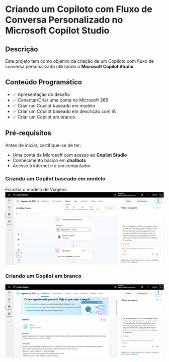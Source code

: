 # Criando um Copiloto com Fluxo de Conversa Personalizado no Microsoft Copilot Studio

## Descrição
Este projeto tem como objetivo da criação de um Copiloto com fluxo de conversa personalizado utilizando o **Microsoft Copilot Studio**.

## Conteúdo Programático
- ✅ Apresentação do desafio
- ✅ Conectar/Criar uma conta no Microsoft 365
- ✅ Criar um Copilot baseado em modelo
- ✅ Criar um Copilot baseado em descrição com IA
- ✅ Criar um Copilot em branco

## Pré-requisitos
Antes de iniciar, certifique-se de ter:
- Uma conta da Microsoft com acesso ao **Copilot Studio**
- Conhecimento básico em **chatbots**
- Acesso à internet e a um computador.

### Criando um Copilot baseado em modelo
Escolha o modelo de Viagens:
![Imagem do modelo de Viagens](captura-de-tela-2.png)

### Criando um Copilot em branco
![Imagem da criação de um Copilot em branco](captura-de-tela-1.png)


